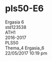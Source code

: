 # pls50-E6
Ergasia 6  
std123538  
ATH1  
2016-2017  
PLS50  
Thema_4 Ergasia_6  
22/05/2017 10:19 pm  
